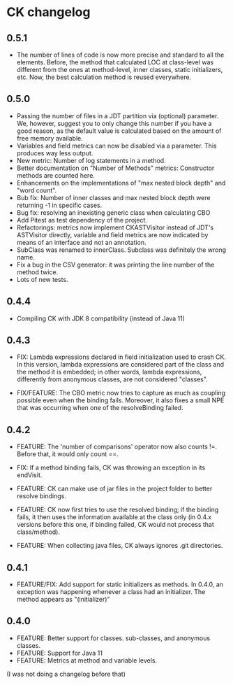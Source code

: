 # CK changelog

## 0.5.1

* The number of lines of code is now more precise and standard to all the elements. Before, the method that
calculated LOC at class-level was different from the ones at method-level, inner classes, static initializers, etc.
Now, the best calculation method is reused everywhere.

## 0.5.0

* Passing the number of files in a JDT partition via (optional) parameter. We, however,
suggest you to only change this number if you have a good reason, as the default
value is calculated based on the amount of free memory available.
* Variables and field metrics can now be disabled via a parameter. This produces
way less output.
* New metric: Number of log statements in a method.
* Better documentation on "Number of Methods" metrics: Constructor methods are counted here.
* Enhancements on the implementations of "max nested block depth" and "word count".
* Bub fix: Number of inner classes and max nested block depth were returning -1 in specific cases.
* Bug fix: resolving an inexisting generic class when calculating CBO
* Add Pitest as test dependency of the project.
* Refactorings: metrics now implement CKASTVisitor instead of JDT's ASTVisitor directly,
variable and field metrics are now indicated by means of an interface and not an annotation.
* SubClass was renamed to innerClass. Subclass was definitely the wrong name.
* Fix a bug in the CSV generator: it was printing the line number of the method twice.
* Lots of new tests.

## 0.4.4

* Compiling CK with JDK 8 compatibility (instead of Java 11)

## 0.4.3

* FIX: Lambda expressions declared in field initialization used to crash
CK. In this version, lambda expressions are considered part of the class
and the method it is embedded; in other words, lambda expressions, differently
from anonymous classes, are not considered "classes".

* FIX/FEATURE: The CBO metric now tries to capture as much as coupling possible
even when the binding fails. Moreover, it also fixes a small NPE that was occurring
when one of the resolveBinding failed.

## 0.4.2

* FEATURE: The 'number of comparisons' operator now also counts !=.
Before that, it would only count ==.

* FIX: If a method binding fails, CK was throwing an exception in its endVisit.

* FEATURE: CK can make use of jar files in the project folder to better
resolve bindings.

* FEATURE: CK now first tries to use the resolved binding; if the binding fails,
it then uses the information available at the class only (in 0.4.x versions before
this one, if binding failed, CK would not process that class/method).

* FEATURE: When collecting java files, CK always ignores .git directories.

## 0.4.1

* FEATURE/FIX: Add support for static initializers as methods. In 0.4.0, an exception
was happening whenever a class had an initializer. The method appears
as "(initializer)"

## 0.4.0

* FEATURE: Better support for classes. sub-classes, and anonymous classes.
* FEATURE: Support for Java 11
* FEATURE: Metrics at method and variable levels.

(I was not doing a changelog before that)
